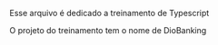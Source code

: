 Esse arquivo é dedicado a treinamento de Typescript

O projeto do treinamento tem o nome de DioBanking